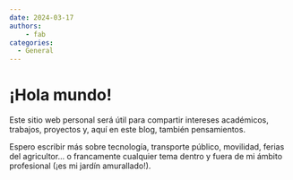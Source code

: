 ```yaml
--- 
date: 2024-03-17
authors:
    - fab
categories:
  - General
---
```


# ¡Hola mundo!

Este sitio web personal será útil para compartir intereses académicos, trabajos, proyectos y, aquí en este blog, también pensamientos.

Espero escribir más sobre tecnología, transporte público, movilidad, ferias del agricultor... o francamente cualquier tema dentro y fuera de mi ámbito profesional (¡es mi jardín amurallado!).
